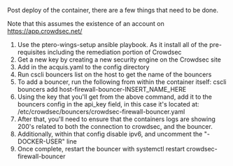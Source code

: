 Post deploy of the container, there are a few things that need to be done.

Note that this assumes the existence of an account on https://app.crowdsec.net/

1. Use the ptero-wings-setup ansible playbook. As it install all of the pre-requisites including the remediation portion of Crowdsec
2. Get a new key by creating a new security engine on the Crowdsec site
3. Add in the acquis.yaml to the config directory
4. Run cscli bouncers list on the host to get the name of the bouncers
5. To add a bouncer, run the following from within the container itself: cscli bouncers add host-firewall-bouncer-INSERT_NAME_HERE
6. Using the key that you'll get from the above command, add it to the bouncers config in the api_key field, in this case it's located at: /etc/crowdsec/bouncers/crowdsec-firewall-bouncer.yaml
7. After that, you'll need to ensure that the containers logs are showing 200's related to both the connection to crowdsec, and the bouncer.
8. Additionally, within that config disable ipv6, and uncomment the "- DOCKER-USER" line
9. Once complete, restart the bouncer with systemctl restart crowdsec-firewall-bouncer